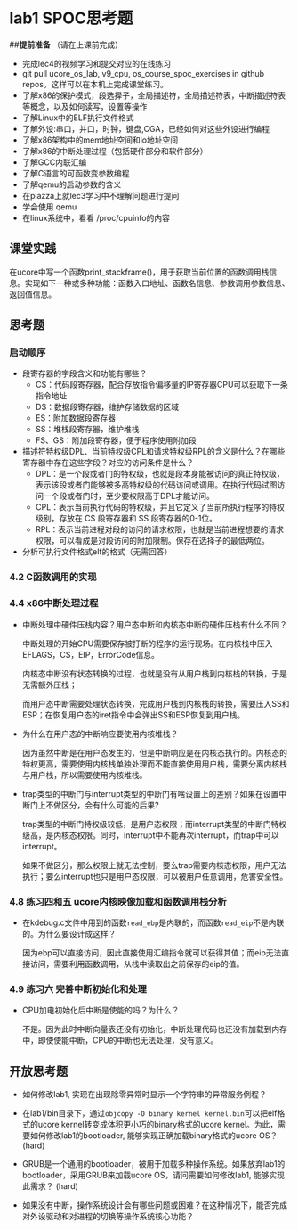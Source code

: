 # lab1 SPOC思考题

##**提前准备**
（请在上课前完成）

 - 完成lec4的视频学习和提交对应的在线练习
 - git pull ucore_os_lab, v9_cpu, os_course_spoc_exercises in github repos。这样可以在本机上完成课堂练习。
 - 了解x86的保护模式，段选择子，全局描述符，全局描述符表，中断描述符表等概念，以及如何读写，设置等操作
 - 了解Linux中的ELF执行文件格式
 - 了解外设:串口，并口，时钟，键盘,CGA，已经如何对这些外设进行编程
 - 了解x86架构中的mem地址空间和io地址空间
 - 了解x86的中断处理过程（包括硬件部分和软件部分）
 - 了解GCC内联汇编
 - 了解C语言的可函数变参数编程
 - 了解qemu的启动参数的含义
 - 在piazza上就lec3学习中不理解问题进行提问
 - 学会使用 qemu
 - 在linux系统中，看看 /proc/cpuinfo的内容

## 课堂实践

在ucore中写一个函数print_stackframe()，用于获取当前位置的函数调用栈信息。实现如下一种或多种功能：函数入口地址、函数名信息、参数调用参数信息、返回值信息。

## 思考题

### 启动顺序

- 段寄存器的字段含义和功能有哪些？
  * CS：代码段寄存器，配合存放指令偏移量的IP寄存器CPU可以获取下一条指令地址
  * DS：数据段寄存器，维护存储数据的区域
  * ES：附加数据段寄存器
  * SS：堆栈段寄存器，维护堆栈
  * FS、GS：附加段寄存器，便于程序使用附加段
- 描述符特权级DPL、当前特权级CPL和请求特权级RPL的含义是什么？在哪些寄存器中存在这些字段？对应的访问条件是什么？
  * DPL：是一个段或者门的特权级，也就是段本身能被访问的真正特权级，表示该段或者门能够被多高特权级的代码访问或调用。在执行代码试图访问一个段或者门时，至少要权限高于DPL才能访问。
  * CPL：表示当前执行代码的特权级，并且它定义了当前所执行程序的特权级别，存放在 CS 段寄存器和 SS 段寄存器的0-1位。
  * RPL：表示当前进程对段的访问的请求权限，也就是当前进程想要的请求权限，可以看成是对段访问的附加限制。保存在选择子的最低两位。
- 分析可执行文件格式elf的格式（无需回答）

### 4.2 C函数调用的实现

### 4.4 x86中断处理过程

- 中断处理中硬件压栈内容？用户态中断和内核态中断的硬件压栈有什么不同？

  中断处理的开始CPU需要保存被打断的程序的运行现场。在内核栈中压入EFLAGS，CS，EIP，ErrorCode信息。

  内核态中断没有状态转换的过程，也就是没有从用户栈到内核栈的转换，于是无需额外压栈；

  而用户态中断需要处理状态转换，完成用户栈到内核栈的转换，需要压入SS和ESP；在恢复用户态的iret指令中会弹出SS和ESP恢复到用户栈。

- 为什么在用户态的中断响应要使用内核堆栈？

  因为虽然中断是在用户态发生的，但是中断响应是在内核态执行的。内核态的特权更高，需要使用内核栈单独处理而不能直接使用用户栈，需要分离内核栈与用户栈，所以需要使用内核堆栈。

- trap类型的中断门与interrupt类型的中断门有啥设置上的差别？如果在设置中断门上不做区分，会有什么可能的后果?

  trap类型的中断门特权级较低，是用户态权限；而interrupt类型的中断门特权级高，是内核态权限。同时，interrupt中不能再次interrupt，而trap中可以interrupt。

  如果不做区分，那么权限上就无法控制，要么trap需要内核态权限，用户无法执行；要么interrupt也只是用户态权限，可以被用户任意调用，危害安全性。

### 4.8 练习四和五 ucore内核映像加载和函数调用栈分析

- 在kdebug.c文件中用到的函数`read_ebp`是内联的，而函数`read_eip`不是内联的。为什么要设计成这样？

  因为ebp可以直接访问，因此直接使用汇编指令就可以获得其值；而eip无法直接访问，需要利用函数调用，从栈中读取出之前保存的eip的值。

### 4.9 练习六 完善中断初始化和处理

- CPU加电初始化后中断是使能的吗？为什么？

  不是。因为此时中断向量表还没有初始化，中断处理代码也还没有加载到内存中，即使使能中断，CPU的中断也无法处理，没有意义。

## 开放思考题

- 如何修改lab1, 实现在出现除零异常时显示一个字符串的异常服务例程？

- 在lab1/bin目录下，通过`objcopy -O binary kernel kernel.bin`可以把elf格式的ucore kernel转变成体积更小巧的binary格式的ucore kernel。为此，需要如何修改lab1的bootloader, 能够实现正确加载binary格式的ucore OS？ (hard)

- GRUB是一个通用的bootloader，被用于加载多种操作系统。如果放弃lab1的bootloader，采用GRUB来加载ucore OS，请问需要如何修改lab1, 能够实现此需求？ (hard)

- 如果没有中断，操作系统设计会有哪些问题或困难？在这种情况下，能否完成对外设驱动和对进程的切换等操作系统核心功能？
